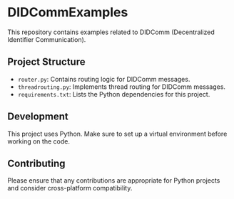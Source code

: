 # DIDCommExamples

This repository contains examples related to DIDComm (Decentralized Identifier Communication).

## Project Structure

- `router.py`: Contains routing logic for DIDComm messages.
- `threadrouting.py`: Implements thread routing for DIDComm messages.
- `requirements.txt`: Lists the Python dependencies for this project.

## Development

This project uses Python. Make sure to set up a virtual environment before working on the code.

## Contributing

Please ensure that any contributions are appropriate for Python projects and consider cross-platform compatibility.